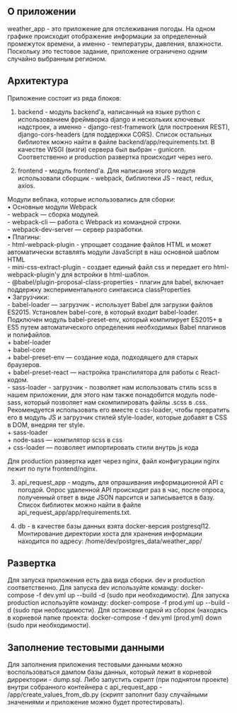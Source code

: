 ﻿О приложении
------------

weather_app - это приложение для отслеживания погоды. На одном графике происходит  отображение информации за определенный промежуток времени, а именно - температуры, давления, влажности.
Поскольку это тестовое задание, приложение ограничено одним случайно выбранным регионом.

Архитектура
-----------

Приложение состоит из ряда блоков:

1. backend - модуль backend'а, написанный на языке python с использованием фреймворка django и нескольких ключевых надстроек, а именно - django-rest-framework (для построения REST), django-cors-headers (для поддержки CORS). Список остальных библиотек можно найти в файле backend/app/requirements.txt.
В качестве WSGI (визги) сервера был выбран - gunicorn. Соответственно и production развертка происходит через него.

2. frontend - модуль frontend'а. Для написания этого модуля использовали сборщик - webpack, библиотеки JS - react, redux, axios.

Модули вебпака, которые использовались для сборки:<br>
• Основные модули Webpack<br>
	- webpack — сборка модулей.<br>
	- webpack-cli — работа с Webpack из командной строки.<br>
	- webpack-dev-server — сервер разработки.<br>
• Плагины:<br>
	- html-webpack-plugin - упрощает создание файлов HTML и может автоматически вставлять модули JavaScript в наш основной шаблом HTML<br>
	- mini-css-extract-plugin - создает единый файл css и передает его html-webpack-plugin'у для встройки в html-шаблон.<br>
	- @babel/plugin-proposal-class-properties - плагин для babel, включает поддержку экспериментального синтаксиса classProperties<br>
• Загрузчики:<br>
	- babel-loader — загрузчик - использует Babel для загрузки файлов ES2015. Установлен babel-core, в который входит babel-loader. Подключен модуль babel-preset-env, который компилирует ES2015+ в ES5 путем автоматического определения необходимых Babel плагинов и полифайлов.<br>
	+ babel-loader<br>
	+ babel-core<br>
	+ babel-preset-env — создание кода, подходящего для старых браузеров.<br>
	+ babel-preset-react — настройка транспилятора для работы с React-кодом.<br>
	- sass-loader - загрузчик - позволяет нам использовать стиль scss в нашем приложении, для этого нам также понадобится модуль node-sass, который позволяет нам скомпилировать файлы .scss в .css. Рекомендуется использовать его вместе с css-loader, чтобы превратить его в модуль JS и загрузчик стилей style-loader, которые добавят в CSS в DOM, внедряя тег style.<br>
	+ sass-loader<br>
	+ node-sass — компилятор scss в css<br>
	+ css-loader — позволяет импортировать стили внутрь js кода<br>

Для production развертка идет через nginx, файл конфигурации nginx лежит по пути frontend/nginx.<br>

3. api_request_app - модуль, для опрашивания информационной API с погодой. Опрос удаленной API происходит раз в час, после опроса, полученный ответ в виде JSON парсится и записывается в базу. Список библиотек можно найти в файле api_request_app/app/requirements.txt.

4. db - в качестве базы данных взята docker-версия postgresql12. 
Монтирование директории хоста для хранения информации находится по адресу: /home/dev/postgres_data/weather_app/

Развертка
---------

Для запуска приложения есть два вида сборки. dev и production соответственно.
Для запуска dev используйте команду:
docker-compose -f dev.yml up --build -d (sudo при необходимости).
Для запуска production используйте команду:
docker-compose -f prod.yml up --build -d (sudo при необходимости).
Для остановки одной из сборок (находясь в корневой папке проекта:
docker-compose -f dev.yml (prod.yml) down (sudo при необходимости).

Заполнение тестовыми данными
----------------------------

Для заполнения приложения тестовыми данными можно воспользоваться дампом базы данных, который лежит в корневой дирректории - dump.sql.
Либо запустить скрипт (при поднятом проекте) внутри собранного контейнера с api_request_app - /app/create_values_from_db.py (скрипт заполнит базу случайными значениями и приложение можно будет протестировать).

